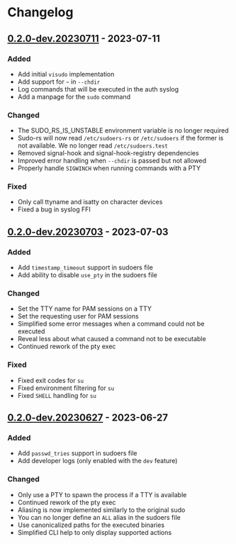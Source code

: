 # Changelog

## [0.2.0-dev.20230711] - 2023-07-11

### Added
- Add initial `visudo` implementation
- Add support for `~` in `--chdir`
- Log commands that will be executed in the auth syslog
- Add a manpage for the `sudo` command

### Changed
- The SUDO_RS_IS_UNSTABLE environment variable is no longer required
- Sudo-rs will now read `/etc/sudoers-rs` or `/etc/sudoers` if the former is
  not available. We no longer read `/etc/sudoers.test`
- Removed signal-hook and signal-hook-registry dependencies
- Improved error handling when `--chdir` is passed but not allowed
- Properly handle `SIGWINCH` when running commands with a PTY

### Fixed
- Only call ttyname and isatty on character devices
- Fixed a bug in syslog FFI

## [0.2.0-dev.20230703] - 2023-07-03

### Added
- Add `timestamp_timeout` support in sudoers file
- Add ability to disable `use_pty` in the sudoers file

### Changed
- Set the TTY name for PAM sessions on a TTY
- Set the requesting user for PAM sessions
- Simplified some error messages when a command could not be executed
- Reveal less about what caused a command not to be executable
- Continued rework of the pty exec

### Fixed
- Fixed exit codes for `su`
- Fixed environment filtering for `su`
- Fixed `SHELL` handling for `su`

## [0.2.0-dev.20230627] - 2023-06-27

### Added
- Add `passwd_tries` support in sudoers file
- Add developer logs (only enabled with the `dev` feature)

### Changed
- Only use a PTY to spawn the process if a TTY is available
- Continued rework of the pty exec
- Aliasing is now implemented similarly to the original sudo
- You can no longer define an `ALL` alias in the sudoers file
- Use canonicalized paths for the executed binaries
- Simplified CLI help to only display supported actions

[0.2.0-dev.20230711]: https://github.com/memorysafety/sudo-rs/compare/v0.2.0-dev.20230703...v0.2.0-dev.20230711
[0.2.0-dev.20230703]: https://github.com/memorysafety/sudo-rs/compare/v0.2.0-dev.20230627...v0.2.0-dev.20230703
[0.2.0-dev.20230627]: https://github.com/memorysafety/sudo-rs/compare/v0.1.0-dev.20230620...v0.2.0-dev.20230627
